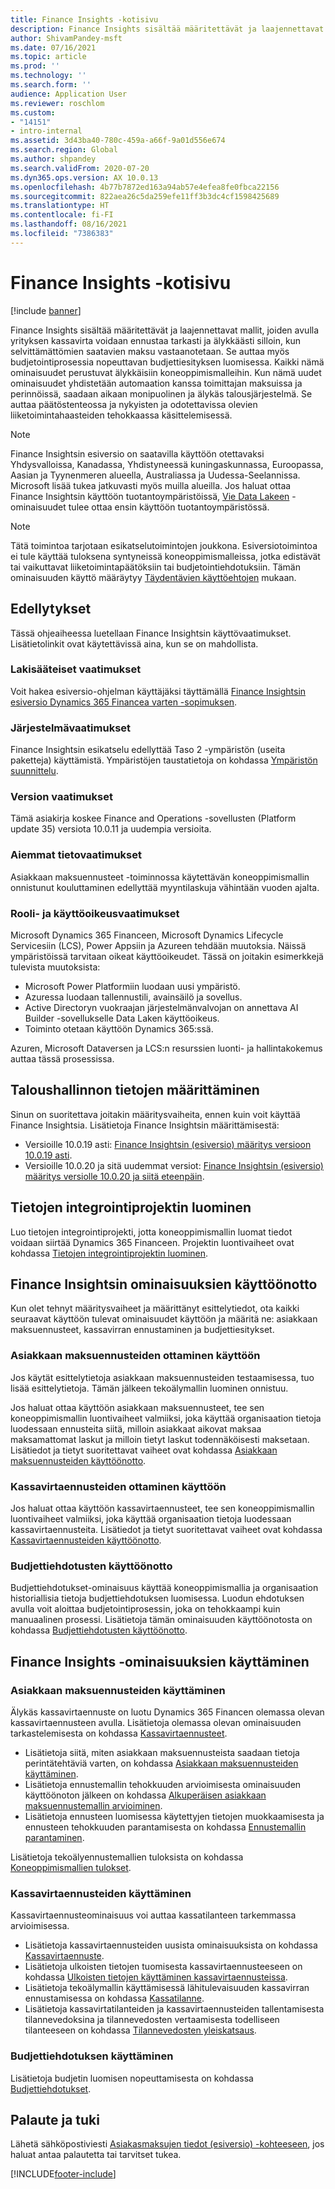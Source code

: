 ```yaml
---
title: Finance Insights -kotisivu
description: Finance Insights sisältää määritettävät ja laajennettavat mallit, joiden avulla yrityksen kassavirta voidaan ennustaa tarkasti ja älykkäästi silloin, kun selvittämättömien saatavien maksu vastaanotetaan. Se auttaa myös budjetointiprosessia nopeuttavan budjettiesityksen luomisessa. Kaikki nämä ominaisuudet perustuvat älykkäisiin koneoppimismalleihin.
author: ShivamPandey-msft
ms.date: 07/16/2021
ms.topic: article
ms.prod: ''
ms.technology: ''
ms.search.form: ''
audience: Application User
ms.reviewer: roschlom
ms.custom:
- "14151"
- intro-internal
ms.assetid: 3d43ba40-780c-459a-a66f-9a01d556e674
ms.search.region: Global
ms.author: shpandey
ms.search.validFrom: 2020-07-20
ms.dyn365.ops.version: AX 10.0.13
ms.openlocfilehash: 4b77b7872ed163a94ab57e4efea8fe0fbca22156
ms.sourcegitcommit: 822aea26c5da259efe11ff3b3dc4cf1598425689
ms.translationtype: HT
ms.contentlocale: fi-FI
ms.lasthandoff: 08/16/2021
ms.locfileid: "7386383"
---
```

# <a name="finance-insights-home-page"></a>Finance Insights -kotisivu

[!include [banner](../includes/banner.md)]

Finance Insights sisältää määritettävät ja laajennettavat mallit, joiden avulla yrityksen kassavirta voidaan ennustaa tarkasti ja älykkäästi silloin, kun selvittämättömien saatavien maksu vastaanotetaan. Se auttaa myös budjetointiprosessia nopeuttavan budjettiesityksen luomisessa. Kaikki nämä ominaisuudet perustuvat älykkäisiin koneoppimismalleihin. Kun nämä uudet ominaisuudet yhdistetään automaation kanssa toimittajan maksuissa ja perinnöissä, saadaan aikaan monipuolinen ja älykäs talousjärjestelmä. Se auttaa päätöstenteossa ja nykyisten ja odotettavissa olevien liiketoimintahaasteiden tehokkaassa käsittelemisessä.

> [!NOTE]
> Finance Insightsin esiversio on saatavilla käyttöön otettavaksi Yhdysvalloissa, Kanadassa, Yhdistyneessä kuningaskunnassa, Euroopassa, Aasian ja Tyynenmeren alueella, Australiassa ja Uudessa-Seelannissa. Microsoft lisää tukea jatkuvasti myös muilla alueilla. Jos haluat ottaa Finance Insightsin käyttöön tuotantoympäristöissä, [Vie Data Lakeen](../../fin-ops-core/dev-itpro/data-entities/configure-export-data-lake.md) -ominaisuudet tulee ottaa ensin käyttöön tuotantoympäristössä.

> [!NOTE]
> Tätä toimintoa tarjotaan esikatselutoimintojen joukkona. Esiversiotoimintoa ei tule käyttää tuloksena syntyneissä koneoppimismalleissa, jotka edistävät tai vaikuttavat liiketoimintapäätöksiin tai budjetointiehdotuksiin. Tämän ominaisuuden käyttö määräytyy [Täydentävien käyttöehtojen](https://go.microsoft.com/fwlink/?linkid=2105274) mukaan.

## <a name="prerequisites"></a>Edellytykset

Tässä ohjeaiheessa luetellaan Finance Insightsin käyttövaatimukset. Lisätietolinkit ovat käytettävissä aina, kun se on mahdollista.

### <a name="legal-requirements"></a>Lakisääteiset vaatimukset

Voit hakea esiversio-ohjelman käyttäjäksi täyttämällä [Finance Insightsin esiversio Dynamics 365 Financea varten -sopimuksen](https://forms.office.com/FormsPro/Pages/ResponsePage.aspx?id=v4j5cvGGr0GRqy180BHbR56j8lZs0FdAvwT75_WNFyxUM1c0Uzc1RFpaU1RVTEwxVTNWUERPRThUSy4u).

### <a name="system-requirements"></a>Järjestelmävaatimukset

Finance Insightsin esikatselu edellyttää Taso 2 -ympäristön (useita paketteja) käyttämistä. Ympäristöjen taustatietoja on kohdassa [Ympäristön suunnittelu](../../fin-ops-core/fin-ops/imp-lifecycle/environment-planning.md).

### <a name="version-requirements"></a>Version vaatimukset

Tämä asiakirja koskee Finance and Operations -sovellusten (Platform update 35) versiota 10.0.11 ja uudempia versioita.

### <a name="historical-data-requirements"></a>Aiemmat tietovaatimukset

Asiakkaan maksuennusteet -toiminnossa käytettävän koneoppimismallin onnistunut kouluttaminen edellyttää myyntilaskuja vähintään vuoden ajalta.

### <a name="role-and-permission-requirements"></a>Rooli- ja käyttöoikeusvaatimukset

Microsoft Dynamics 365 Financeen, Microsoft Dynamics Lifecycle Servicesiin (LCS), Power Appsiin ja Azureen tehdään muutoksia. Näissä ympäristöissä tarvitaan oikeat käyttöoikeudet. Tässä on joitakin esimerkkejä tulevista muutoksista:

- Microsoft Power Platformiin luodaan uusi ympäristö.
- Azuressa luodaan tallennustili, avainsäilö ja sovellus.
- Active Directoryn vuokraajan järjestelmänvalvojan on annettava AI Builder -sovellukselle Data Laken käyttöoikeus.
- Toiminto otetaan käyttöön Dynamics 365:ssä.

Azuren, Microsoft Dataversen ja LCS:n resurssien luonti- ja hallintakokemus auttaa tässä prosessissa.

## <a name="configure-finance-insights"></a>Taloushallinnon tietojen määrittäminen

Sinun on suoritettava joitakin määritysvaiheita, ennen kuin voit käyttää Finance Insightsia. Lisätietoja Finance Insightsin määrittämisestä:
  - Versioille 10.0.19 asti: [Finance Insightsin (esiversio) määritys versioon 10.0.19 asti](configure-for-fin-insites.md).
  - Versioille 10.0.20 ja sitä uudemmat versiot: [Finance Insightsin (esiversio) määritys versiolle 10.0.20 ja siitä eteenpäin](configure-for-fin-insites-PubPrvw.md).

## <a name="create-a-data-integrator-project"></a>Tietojen integrointiprojektin luominen

Luo tietojen integrointiprojekti, jotta koneoppimismallin luomat tiedot voidaan siirtää Dynamics 365 Financeen. Projektin luontivaiheet ovat kohdassa [Tietojen integrointiprojektin luominen](create-data-integrate-project.md).

## <a name="enable-finance-insights-capabilities"></a>Finance Insightsin ominaisuuksien käyttöönotto

Kun olet tehnyt määritysvaiheet ja määrittänyt esittelytiedot, ota kaikki seuraavat käyttöön tulevat ominaisuudet käyttöön ja määritä ne: asiakkaan maksuennusteet, kassavirran ennustaminen ja budjettiesitykset.

### <a name="enable-customer-payment-predictions"></a>Asiakkaan maksuennusteiden ottaminen käyttöön
Jos käytät esittelytietoja asiakkaan maksuennusteiden testaamisessa, tuo lisää esittelytietoja. Tämän jälkeen tekoälymallin luominen onnistuu. 

Jos haluat ottaa käyttöön asiakkaan maksuennusteet, tee sen koneoppimismallin luontivaiheet valmiiksi, joka käyttää organisaation tietoja luodessaan ennusteita siitä, milloin asiakkaat aikovat maksaa maksamattomat laskut ja milloin tietyt laskut todennäköisesti maksetaan. Lisätiedot ja tietyt suoritettavat vaiheet ovat kohdassa [Asiakkaan maksuennusteiden käyttöönotto](enable-cust-paymnt-prediction.md). 

### <a name="enable-cash-flow-forecasting"></a>Kassavirtaennusteiden ottaminen käyttöön
Jos haluat ottaa käyttöön kassavirtaennusteet, tee sen koneoppimismallin luontivaiheet valmiiksi, joka käyttää organisaation tietoja luodessaan kassavirtaennusteita. Lisätiedot ja tietyt suoritettavat vaiheet ovat kohdassa [Kassavirtaennusteiden käyttöönotto](enable-cash-flow-forecasting.md).

### <a name="enable-budget-proposals"></a>Budjettiehdotusten käyttöönotto

Budjettiehdotukset-ominaisuus käyttää koneoppimismallia ja organisaation historiallisia tietoja budjettiehdotuksen luomisessa. Luodun ehdotuksen avulla voit aloittaa budjetointiprosessin, joka on tehokkaampi kuin manuaalinen prosessi. Lisätietoja tämän ominaisuuden käyttöönotosta on kohdassa [Budjettiehdotusten käyttöönotto](enable-budget-proposal.md). 

## <a name="using-finance-insights-features"></a>Finance Insights -ominaisuuksien käyttäminen

### <a name="using-customer-payment-predictions"></a>Asiakkaan maksuennusteiden käyttäminen

Älykäs kassavirtaennuste on luotu Dynamics 365 Financen olemassa olevan kassavirtaennusteen avulla. Lisätietoja olemassa olevan ominaisuuden tarkastelemisesta on kohdassa [Kassavirtaennusteet](../cash-bank-management/cash-flow-forecasting.md).

- Lisätietoja siitä, miten asiakkaan maksuennusteista saadaan tietoja perintätehtäviä varten, on kohdassa [Asiakkaan maksuennusteiden käyttäminen](use-customer-payment-predictions.md).
- Lisätietoja ennustemallin tehokkuuden arvioimisesta ominaisuuden käyttöönoton jälkeen on kohdassa [Alkuperäisen asiakkaan maksuennustemallin arvioiminen](evaluate-payment-prediction.md).
- Lisätietoja ennusteen luomisessa käytettyjen tietojen muokkaamisesta ja ennusteen tehokkuuden parantamisesta on kohdassa [Ennustemallin parantaminen](improve-model.md).

Lisätietoja tekoälyennustemallien tuloksista on kohdassa [Koneoppimismallien tulokset](confusion-matrix.md).

### <a name="using-cash-flow-forecasts"></a>Kassavirtaennusteiden käyttäminen

Kassavirtaennusteominaisuus voi auttaa kassatilanteen tarkemmassa arvioimisessa. 

- Lisätietoja kassavirtaennusteiden uusista ominaisuuksista on kohdassa [Kassavirtaennuste](cash-flow-forecast-intro.md).
- Lisätietoja ulkoisten tietojen tuomisesta kassavirtaennusteeseen on kohdassa [Ulkoisten tietojen käyttäminen kassavirtaennusteissa](external-data-in-cash-flow.md). 
- Lisätietoja tekoälymallin käyttämisessä lähitulevaisuuden kassavirran ennustamisessa on kohdassa [Kassatilanne](cash-position.md).
- Lisätietoja kassavirtatilanteiden ja kassavirtaennusteiden tallentamisesta tilannevedoksina ja tilannevedosten vertaamisesta todelliseen tilanteeseen on kohdassa [Tilannevedosten yleiskatsaus](payment-snapshots.md).

### <a name="using-budget-proposal"></a>Budjettiehdotuksen käyttäminen

Lisätietoja budjetin luomisen nopeuttamisesta on kohdassa [Budjettiehdotukset](budget-proposals.md). 

## <a name="feedback-and-support"></a>Palaute ja tuki

Lähetä sähköpostiviesti [Asiakasmaksujen tiedot (esiversio) -kohteeseen](mailto:fiap@microsoft.com), jos haluat antaa palautetta tai tarvitset tukea.

[!INCLUDE[footer-include](../../includes/footer-banner.md)]
